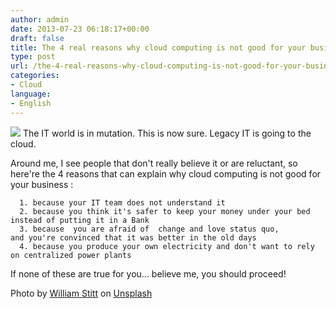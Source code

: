 ```yaml
---
author: admin
date: 2013-07-23 06:18:17+00:00
draft: false
title: The 4 real reasons why cloud computing is not good for your business
type: post
url: /the-4-real-reasons-why-cloud-computing-is-not-good-for-your-business/
categories:
- Cloud
language:
- English
---
```




![](http://laurentmaumet.com/wp-content/uploads/2013/07/william-stitt-111353-unsplash-300x200.jpg)
The IT world is in mutation. This is now sure. Legacy IT is going to the cloud.

Around me, I see people that don't really believe it or are reluctant, so here're the 4 reasons that can explain why cloud computing is not good for your business :



 	  1. because your IT team does not understand it
 	  2. because you think it's safer to keep your money under your bed instead of putting it in a Bank
 	  3. because  you are afraid of  change and love status quo, and you're convinced that it was better in the old days
 	  4. because you produce your own electricity and don't want to rely on centralized power plants









If none of these are true for you... believe me, you should proceed!







Photo by [William Stitt](https://unsplash.com/photos/YadCgbsLHcE?utm_source=unsplash&utm_medium=referral&utm_content=creditCopyText) on [Unsplash](https://unsplash.com/search/photos/go?utm_source=unsplash&utm_medium=referral&utm_content=creditCopyText)
